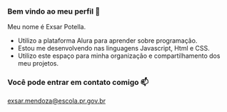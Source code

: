 ### Bem vindo ao meu perfil 🦧

Meu nome é Exsar Potella.

- Utilizo a plataforma Alura para aprender sobre programação.
- Estou me desenvolvendo nas linguagens Javascript, Html e CSS.
- Utilizo este espaço para minha organização e compartilhamento dos meu projetos.


### Você pode entrar em contato comigo 📫 

exsar.mendoza@escola.pr.gov.br
